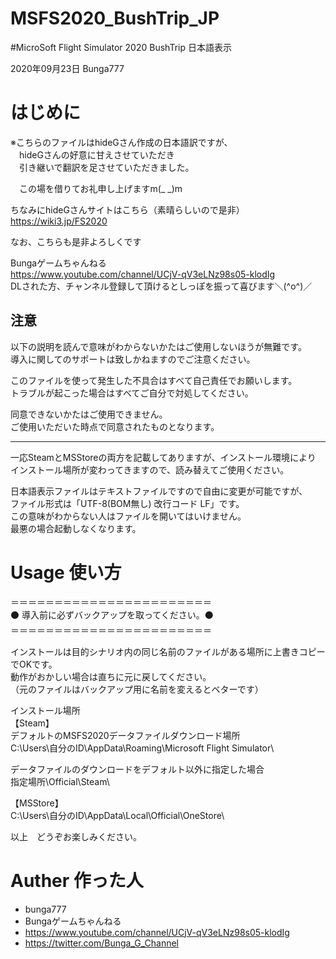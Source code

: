# MSFS2020_BushTrip_JP
#MicroSoft Flight Simulator 2020 BushTrip 日本語表示

2020年09月23日 Bunga777

# はじめに
※こちらのファイルはhideGさん作成の日本語訳ですが、  
　hideGさんの好意に甘えさせていただき  
　引き継いで翻訳を足させていただきました。  

　この場を借りてお礼申し上げますm(_ _)m  

ちなみにhideGさんサイトはこちら（素晴らしいので是非）
https://wiki3.jp/FS2020

なお、こちらも是非よろしくです

Bungaゲームちゃんねる  
https://www.youtube.com/channel/UCjV-qV3eLNz98s05-klodIg  
DLされた方、チャンネル登録して頂けるとしっぽを振って喜びます＼(^o^)／  

## 注意
以下の説明を読んで意味がわからないかたはご使用しないほうが無難です。  
導入に関してのサポートは致しかねますのでご注意ください。  

このファイルを使って発生した不具合はすべて自己責任でお願いします。  
トラブルが起こった場合はすべてご自分で対処してください。  

同意できないかたはご使用できません。  
ご使用いただいた時点で同意されたものとなります。  

------------------------------------------------------------------  
一応SteamとMSStoreの両方を記載してありますが、インストール環境により  
インストール場所が変わってきますので、読み替えてご使用ください。  

日本語表示ファイルはテキストファイルですので自由に変更が可能ですが、  
ファイル形式は「UTF-8(BOM無し) 改行コード LF」です。  
この意味がわからない人はファイルを開いてはいけません。  
最悪の場合起動しなくなります。  


# Usage 使い方

＝＝＝＝＝＝＝＝＝＝＝＝＝＝＝＝＝＝＝＝＝＝＝  
⚫ 導入前に必ずバックアップを取ってください。⚫  
＝＝＝＝＝＝＝＝＝＝＝＝＝＝＝＝＝＝＝＝＝＝＝  

インストールは目的シナリオ内の同じ名前のファイルがある場所に上書きコピーでOKです。  
動作がおかしい場合は直ちに元に戻してください。  
（元のファイルはバックアップ用に名前を変えるとベターです）

インストール場所  
【Steam】  
デフォルトのMSFS2020データファイルダウンロード場所  
C:\Users\自分のID\AppData\Roaming\Microsoft Flight Simulator\  

データファイルのダウンロードをデフォルト以外に指定した場合  
指定場所\Official\Steam\  


【MSStore】  
C:\Users\自分のID\AppData\Local\Official\OneStore\  

以上　どうぞお楽しみください。  

# Auther 作った人
* bunga777
* Bungaゲームちゃんねる
* https://www.youtube.com/channel/UCjV-qV3eLNz98s05-klodIg
* https://twitter.com/Bunga_G_Channel
